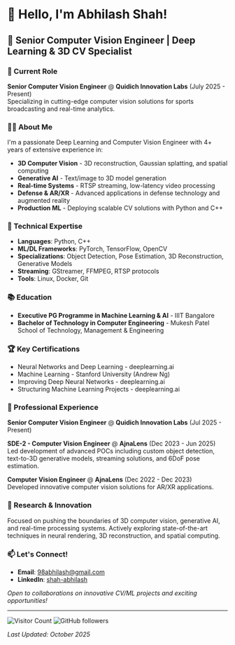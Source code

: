# 👋 Hello, I'm Abhilash Shah!

## 🚀 Senior Computer Vision Engineer | Deep Learning & 3D CV Specialist

### 💼 Current Role
**Senior Computer Vision Engineer** @ **Quidich Innovation Labs** (July 2025 - Present)  
Specializing in cutting-edge computer vision solutions for sports broadcasting and real-time analytics.

### 👨‍💻 About Me
I'm a passionate Deep Learning and Computer Vision Engineer with 4+ years of extensive experience in:
- **3D Computer Vision** - 3D reconstruction, Gaussian splatting, and spatial computing
- **Generative AI** - Text/image to 3D model generation
- **Real-time Systems** - RTSP streaming, low-latency video processing
- **Defense & AR/XR** - Advanced applications in defense technology and augmented reality
- **Production ML** - Deploying scalable CV solutions with Python and C++

### 🎯 Technical Expertise
- **Languages**: Python, C++
- **ML/DL Frameworks**: PyTorch, TensorFlow, OpenCV
- **Specializations**: Object Detection, Pose Estimation, 3D Reconstruction, Generative Models
- **Streaming**: GStreamer, FFMPEG, RTSP protocols
- **Tools**: Linux, Docker, Git

### 📚 Education
- **Executive PG Programme in Machine Learning & AI** - IIIT Bangalore
- **Bachelor of Technology in Computer Engineering** - Mukesh Patel School of Technology, Management & Engineering

### 🏆 Key Certifications
- Neural Networks and Deep Learning - deeplearning.ai
- Machine Learning - Stanford University (Andrew Ng)
- Improving Deep Neural Networks - deeplearning.ai
- Structuring Machine Learning Projects - deeplearning.ai

### 💼 Professional Experience

**Senior Computer Vision Engineer** @ **Quidich Innovation Labs** (Jul 2025 - Present)

**SDE-2 - Computer Vision Engineer** @ **AjnaLens** (Dec 2023 - Jun 2025)  
Led development of advanced POCs including custom object detection, text-to-3D generative models, streaming solutions, and 6DoF pose estimation.

**Computer Vision Engineer** @ **AjnaLens** (Dec 2022 - Dec 2023)  
Developed innovative computer vision solutions for AR/XR applications.

### 🌟 Research & Innovation
Focused on pushing the boundaries of 3D computer vision, generative AI, and real-time processing systems. Actively exploring state-of-the-art techniques in neural rendering, 3D reconstruction, and spatial computing.

### 📫 Let's Connect!
- **Email**: [98abhilash@gmail.com](mailto:98abhilash@gmail.com)
- **LinkedIn**: [shah-abhilash](https://www.linkedin.com/in/shah-abhilash/)

*Open to collaborations on innovative CV/ML projects and exciting opportunities!*

---

![Visitor Count](https://visitor-badge.laobi.icu/badge?page_id=page.id)
![GitHub followers](https://img.shields.io/github/followers/98abhilash?style=social)

*Last Updated: October 2025*

